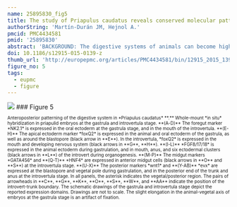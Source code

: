 ```yaml
---
name: 25895830_fig5
title: The study of Priapulus caudatus reveals conserved molecular patterning underlying different gut morphogenesis in the Ecdysozoa.
authorString: 'Martín-Durán JM, Hejnol A.'
pmcid: PMC4434581
pmid: '25895830'
abstract: 'BACKGROUND: The digestive systems of animals can become highly specialized in response to their exploration and occupation of new ecological niches. Although studies on different animals have revealed commonalities in gut formation, the model systems Caenorhabditis elegans and Drosophila melanogaster, which belong to the invertebrate group Ecdysozoa, exhibit remarkable deviations in how their intestines develop. Their morphological and developmental idiosyncrasies have hindered reconstructions of ancestral gut characters for the Ecdysozoa, and limit comparisons with vertebrate models. In this respect, the phylogenetic position, and slow evolving morphological and molecular characters of marine priapulid worms advance them as a key group to decipher evolutionary events that occurred in the lineages leading to C. elegans and D. melanogaster. RESULTS: In the priapulid Priapulus caudatus, the gut consists of an ectodermal foregut and anus, and a mid region of at least partial endodermal origin. The inner gut develops into a 16-cell primordium devoid of visceral musculature, arranged in three mid tetrads and two posterior duplets. The mouth invaginates ventrally and shifts to a terminal anterior position as the ventral anterior ectoderm differentially proliferates. Contraction of the musculature occurs as the head region retracts into the trunk and resolves the definitive larval body plan. Despite obvious developmental differences with C. elegans and D. melanogaster, the expression in P. caudatus of the gut-related candidate genes NK2.1, foxQ2, FGF8/17/18, GATA456, HNF4, wnt1, and evx demonstrate three distinct evolutionarily conserved molecular profiles that correlate with morphologically identified sub-regions of the gut. CONCLUSIONS: The comparative analysis of priapulid development suggests that a midgut formed by a single endodermal population of vegetal cells, a ventral mouth, and the blastoporal origin of the anus are ancestral features in the Ecdysozoa. Our molecular data on P. caudatus reveal a conserved ecdysozoan gut-patterning program and demonstrates that extreme morphological divergence has not been accompanied by major molecular innovations in transcriptional regulators during digestive system evolution in the Ecdysozoa. Our data help us understand the origins of the ecdysozoan body plan, including those of C. elegans and D. melanogaster, and this is critical for comparisons between these two prominent model systems and their vertebrate counterparts.'
doi: 10.1186/s12915-015-0139-z
thumb_url: 'http://europepmc.org/articles/PMC4434581/bin/12915_2015_139_Fig5_HTML.gif'
figure_no: 5
tags:
  - eupmc
  - figure
---
```

<img src='http://europepmc.org/articles/PMC4434581/bin/12915_2015_139_Fig5_HTML.jpg' style='max-height: 300px'>
### Figure 5
<p style='font-size: 10px;'>Anteroposterior patterning of the digestive system in *Priapulus caudatus* **.** Whole-mount *in situ* hybridization in priapulid embryos at the gastrula and introvertula stage. **(A-D)** The foregut marker *NK2.1* is expressed in the oral ectoderm at the gastrula stage, and in the mouth of the introvertula. **(E-H)** The apical ectoderm marker *foxQ2* is expressed in the animal and oral ectoderm of the gastrula, as well as around the blastopore (black arrow in **E**). In the introvertula, *foxQ2* is expressed in the mouth and developing nervous system (black arrows in **G**, **H**). **(I-L)** *FGF8/17/18* is expressed in the animal ectoderm during gastrulation, and in mouth, anus, and six ectodermal clusters (black arrows in **L**) of the introvert during organogenesis. **(M-P)** The midgut markers *GATA456* and **(Q-T)** *HNF4* are expressed in anterior midgut cells (black arrows in **O** and **S**) at the introvertula stage. **(U-X)** The posterior markers *wnt1* and **(Y-AB)** *evx* are expressed at the blastopore and vegetal pole during gastrulation, and in the posterior end of the trunk and anus at the introvertula stage. In all panels, the asterisk indicates the vegetal/posterior region. The pairs of arrowheads in **C**, **G**, **K**, **O**, **S**, **W**, and **AA** indicate the position of the introvert-trunk boundary. The schematic drawings of the gastrula and introvertula stage depict the reported expression domains. Drawings are not to scale. The slight elongation in the animal-vegetal axis of embryos at the gastrula stage is an artifact of fixation.</p>